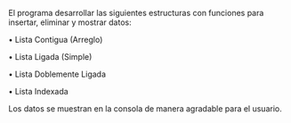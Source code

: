 El programa desarrollar las siguientes estructuras con funciones para insertar, eliminar y
mostrar datos:

• Lista Contigua (Arreglo)

• Lista Ligada (Simple)

• Lista Doblemente Ligada

• Lista Indexada


Los datos se muestran en la consola de manera agradable para el usuario.
